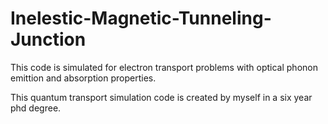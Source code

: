 # Inelestic-Magnetic-Tunneling-Junction


This code is simulated for electron transport problems with optical phonon emittion and absorption properties.


This quantum transport simulation code is created by myself in a six year phd degree.
